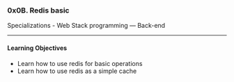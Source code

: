### 0x0B. Redis basic
Specializations - Web Stack programming ― Back-end
___

#### Learning Objectives
- Learn how to use redis for basic operations
- Learn how to use redis as a simple cache
